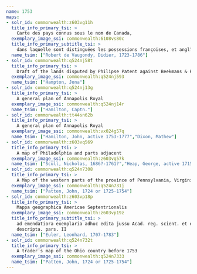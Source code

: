 ```yaml
---
name: 1753
maps:
- solr_id: commonwealth:z603vg11h
  title_info_primary_tsi: > 
    Carte des pays connus sous le nom de Canada,
  exemplary_image_ssi: commonwealth:6108vs80c
  title_info_primary_subtitle_tsi: > 
    dans laquelle sont distinguées les possessions françoises, et angl?
  name_tsim: ["Robert de Vaugondy, Didier, 1723-1786"]
- solr_id: commonwealth:q524nj58t
  title_info_primary_tsi: > 
    Draft of the lands disputed by Philipse Patent against Beekmans & Rambaults
  exemplary_image_ssi: commonwealth:q524nj593
  name_tsim: ["Hampton, Jona"]
- solr_id: commonwealth:q524nj13g
  title_info_primary_tsi: > 
    A general plan of Annapolis Royal
  exemplary_image_ssi: commonwealth:q524nj14r
  name_tsim: ["Hamilton, Captn."]
- solr_id: commonwealth:tt44sn62b
  title_info_primary_tsi: > 
    A general plan of Annapolis Royal
  exemplary_image_ssi: commonwealth:vx024g57q
  name_tsim: ["Hamilton, John, active 1753-1777","Dixon, Mathew"]
- solr_id: commonwealth:z603vq569
  title_info_primary_tsi: > 
    A map of Philadelphia and parts adjacent
  exemplary_image_ssi: commonwealth:z603vq57k
  name_tsim: ["Scull, Nicholas, 1686?-1761?","Heap, George, active 1715-1760"]
- solr_id: commonwealth:q524n7308
  title_info_primary_tsi: > 
    A Map of the western parts of the province of Pennsylvania, Virginia, &c
  exemplary_image_ssi: commonwealth:q524n731j
  name_tsim: ["Patten, John, 1724 or 1725-1754"]
- solr_id: commonwealth:z603vp18p
  title_info_primary_tsi: > 
    Mappa geographica Americae Septentrionalis
  exemplary_image_ssi: commonwealth:z603vp19z
  title_info_primary_subtitle_tsi: > 
    ad emendatiora exemplaria adhuc edita jussu Acad. reg. scient. et eleg. litt.
    descripta. pars. II
  name_tsim: ["Euler, Leonhard, 1707-1783"]
- solr_id: commonwealth:q524n732t
  title_info_primary_tsi: > 
    A trader's map of the Ohio country before 1753
  exemplary_image_ssi: commonwealth:q524n7333
  name_tsim: ["Patten, John, 1724 or 1725-1754"]
---
```

